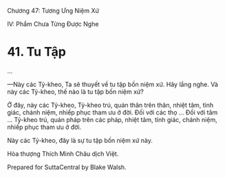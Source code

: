  

Chương 47: Tương Ưng Niệm Xứ

IV: Phẩm Chưa Từng Ðược Nghe

# 41\. Tu Tập

…

—Này các Tỷ-kheo, Ta sẽ thuyết về tu tập bốn niệm xứ. Hãy lắng nghe. Và này các Tỷ-kheo, thế nào là tu tập bốn niệm xứ?

Ở đây, này các Tỷ-kheo, Tỷ-kheo trú, quán thân trên thân, nhiệt tâm, tỉnh giác, chánh niệm, nhiếp phục tham ưu ở đời. Ðối với các thọ … Ðối với tâm … Tỷ-kheo trú, quán pháp trên các pháp, nhiệt tâm, tỉnh giác, chánh niệm, nhiếp phục tham ưu ở đời.

Này các Tỷ-kheo, đây là sự tu tập bốn niệm xứ này.

Hòa thượng Thích Minh Châu dịch Việt.

Prepared for SuttaCentral by Blake Walsh.